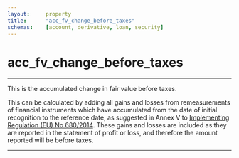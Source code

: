 ```yaml
---
layout:     property
title:      "acc_fv_change_before_taxes"
schemas:    [account, derivative, loan, security]
---
```


# acc_fv_change_before_taxes

---

This is the accumulated change in fair value before taxes. 

This can be calculated by adding all gains and losses from remeasurements of financial instruments which have accumulated from the date of initial recognition to the reference date, as suggested in Annex V to [Implementing Regulation (EU) No 680/2014][680/2014]. These gains and losses are included as they are reported in the statement of profit or loss, and therefore the amount reported will be before taxes.  

---
[680/2014]: https://eur-lex.europa.eu/legal-content/en/TXT/PDF/?uri=OJ:L:2014:191:FULL&from=DE 
